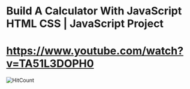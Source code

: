 # Build A Calculator With JavaScript HTML CSS | JavaScript Project
# https://www.youtube.com/watch?v=TA51L3DOPH0

![HitCount](https://i.ytimg.com/vi/TA51L3DOPH0/maxresdefault.jpg)
